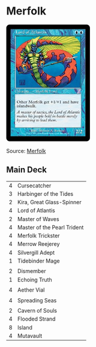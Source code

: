 # Merfolk #

![Lord of Atlantis](../../images/Lord%20of%20Atlantis.jpg)

Source: [Merfolk](https://www.mtggoldfish.com/articles/budget-magic-99-26-tix-merfolk-modern)

## Main Deck ##
|   |   |
|---|-----
| 4 | Cursecatcher
| 3 | Harbinger of the Tides
| 2 | Kira, Great Glass-Spinner
| 4 | Lord of Atlantis
| 2 | Master of Waves
| 4 | Master of the Pearl Trident
| 4 | Merfolk Trickster
| 4 | Merrow Reejerey
| 4 | Silvergill Adept
| 1 | Tidebinder Mage
|   |   |
| 2 | Dismember
| 1 | Echoing Truth
|   |   |
| 4 | Aether Vial
|   |   |
| 4 | Spreading Seas
|   |   |
| 2 | Cavern of Souls
| 4 | Flooded Strand
| 8 | Island
| 4 | Mutavault

